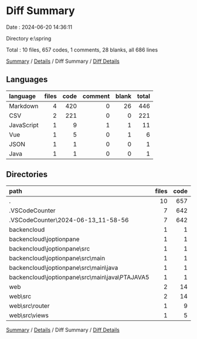 # Diff Summary

Date : 2024-06-20 14:36:11

Directory e:\\spring

Total : 10 files,  657 codes, 1 comments, 28 blanks, all 686 lines

[Summary](results.md) / [Details](details.md) / Diff Summary / [Diff Details](diff-details.md)

## Languages
| language | files | code | comment | blank | total |
| :--- | ---: | ---: | ---: | ---: | ---: |
| Markdown | 4 | 420 | 0 | 26 | 446 |
| CSV | 2 | 221 | 0 | 0 | 221 |
| JavaScript | 1 | 9 | 1 | 1 | 11 |
| Vue | 1 | 5 | 0 | 1 | 6 |
| JSON | 1 | 1 | 0 | 0 | 1 |
| Java | 1 | 1 | 0 | 0 | 1 |

## Directories
| path | files | code | comment | blank | total |
| :--- | ---: | ---: | ---: | ---: | ---: |
| . | 10 | 657 | 1 | 28 | 686 |
| .VSCodeCounter | 7 | 642 | 0 | 26 | 668 |
| .VSCodeCounter\\2024-06-13_11-58-56 | 7 | 642 | 0 | 26 | 668 |
| backencloud | 1 | 1 | 0 | 0 | 1 |
| backencloud\\joptionpane | 1 | 1 | 0 | 0 | 1 |
| backencloud\\joptionpane\\src | 1 | 1 | 0 | 0 | 1 |
| backencloud\\joptionpane\\src\\main | 1 | 1 | 0 | 0 | 1 |
| backencloud\\joptionpane\\src\\main\\java | 1 | 1 | 0 | 0 | 1 |
| backencloud\\joptionpane\\src\\main\\java\\PTAJAVA5 | 1 | 1 | 0 | 0 | 1 |
| web | 2 | 14 | 1 | 2 | 17 |
| web\\src | 2 | 14 | 1 | 2 | 17 |
| web\\src\\router | 1 | 9 | 1 | 1 | 11 |
| web\\src\\views | 1 | 5 | 0 | 1 | 6 |

[Summary](results.md) / [Details](details.md) / Diff Summary / [Diff Details](diff-details.md)